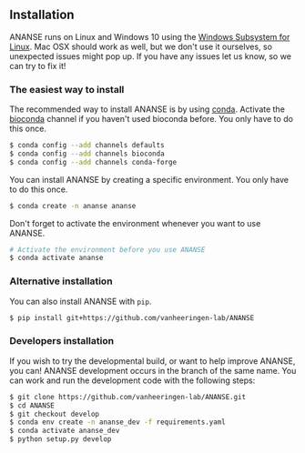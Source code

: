 ## Installation

ANANSE runs on Linux and Windows 10 using the [Windows Subsystem for Linux](https://docs.microsoft.com/en-us/windows/wsl/install-win10). 
Mac OSX should work as well, but we don't use it ourselves, so unexpected issues might pop up. 
If you have any issues let us know, so we can try to fix it!

### The easiest way to install

The recommended way to install ANANSE is by using [conda](https://docs.continuum.io/anaconda). 
Activate the [bioconda](https://bioconda.github.io/) channel if you haven't used bioconda before.
You only have to do this once.

``` bash
$ conda config --add channels defaults
$ conda config --add channels bioconda
$ conda config --add channels conda-forge
```

You can install ANANSE by creating a specific environment.
You only have to do this once.

``` bash
$ conda create -n ananse ananse
```

Don't forget to activate the environment whenever you want to use ANANSE.

``` bash
# Activate the environment before you use ANANSE
$ conda activate ananse
```

### Alternative installation

You can also install ANANSE with `pip`. 

``` bash
$ pip install git+https://github.com/vanheeringen-lab/ANANSE
``` 

### Developers installation

If you wish to try the developmental build, or want to help improve ANANSE, you can!
ANANSE development occurs in the branch of the same name.
You can work and run the development code with the following steps:

``` bash
$ git clone https://github.com/vanheeringen-lab/ANANSE.git
$ cd ANANSE
$ git checkout develop
$ conda env create -n ananse_dev -f requirements.yaml
$ conda activate ananse_dev
$ python setup.py develop
```

